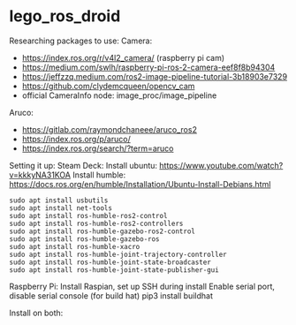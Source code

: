 # lego_ros_droid
Researching packages to use:
Camera:
  - https://index.ros.org/r/v4l2_camera/ (raspberry pi cam)
  - https://medium.com/swlh/raspberry-pi-ros-2-camera-eef8f8b94304
  - https://jeffzzq.medium.com/ros2-image-pipeline-tutorial-3b18903e7329
  - https://github.com/clydemcqueen/opencv_cam
  - official CameraInfo node: image_proc/image_pipeline

Aruco:
  - https://gitlab.com/raymondchaneee/aruco_ros2
  - https://index.ros.org/p/aruco/
  - https://index.ros.org/search/?term=aruco


Setting it up:
  Steam Deck:
    Install ubuntu: https://www.youtube.com/watch?v=kkkyNA31KOA
    Install humble: https://docs.ros.org/en/humble/Installation/Ubuntu-Install-Debians.html

    sudo apt install usbutils 
    sudo apt install net-tools 
    sudo apt install ros-humble-ros2-control 
    sudo apt install ros-humble-ros2-controllers 
    sudo apt install ros-humble-gazebo-ros2-control 
    sudo apt install ros-humble-gazebo-ros 
    sudo apt install ros-humble-xacro 
    sudo apt install ros-humble-joint-trajectory-controller 
    sudo apt install ros-humble-joint-state-broadcaster 
    sudo apt install ros-humble-joint-state-publisher-gui

  Raspberry Pi:
    Install Raspian, set up SSH during install
    Enable serial port, disable serial console (for build hat)
    pip3 install buildhat

  Install on both:

